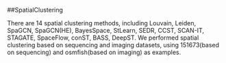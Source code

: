 ##SpatialClustering

There are 14 spatial clustering methods, including Louvain, Leiden, SpaGCN, SpaGCN(HE), BayesSpace, StLearn, SEDR, CCST, SCAN-IT, STAGATE, SpaceFlow, conST, BASS, DeepST. We performed spatial clustering based on sequencing and imaging datasets, using 151673(based on sequencing) and osmfish(based on imaging) as examples.